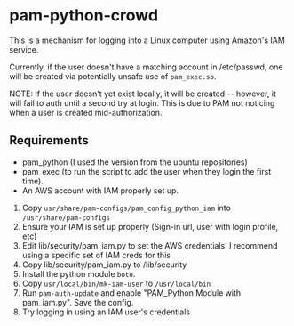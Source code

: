 pam-python-crowd
================

This is a mechanism for logging into a Linux computer using Amazon's IAM service.

Currently, if the user doesn't have a matching account in /etc/passwd, one will be created via potentially unsafe use of `pam_exec.so`.

NOTE: If the user doesn't yet exist locally, it will be created -- however, it will fail to auth until a second try at login. This is due to PAM not noticing when a user is created mid-authorization.

Requirements
------------

* pam_python (I used the version from the ubuntu repositories)
* pam_exec (to run the script to add the user when they login the first time).
* An AWS account with IAM properly set up.

1. Copy `usr/share/pam-configs/pam_config_python_iam` into `/usr/share/pam-configs`
1. Ensure your IAM is set up properly (Sign-in url, user with login profile, etc)
1. Edit lib/security/pam_iam.py to set the AWS credentials. I recommend using a specific set of IAM creds for this
1. Copy lib/security/pam_iam.py to /lib/security
1. Install the python module `boto`.
1. Copy `usr/local/bin/mk-iam-user` to `/usr/local/bin`
1. Run `pam-auth-update` and enable "PAM_Python Module with pam_iam.py".  Save the config.
1. Try logging in using an IAM user's credentials

